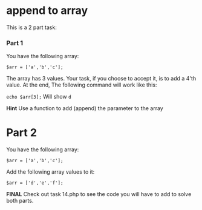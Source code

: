 # append to array

This is a 2 part task:

### Part 1 

You have the following array:

```$arr = ['a','b','c'];```

The array has 3 values. Your task, if you choose to accept it, is to add a 4'th value. At the end, The following command will work like this:

```echo $arr[3];``` Will show ```d```

**Hint** Use a function to add (append) the parameter to the array 

# Part 2

You have the following array:

```$arr = ['a','b','c'];```

Add the following array values to it:

```$arr = ['d','e','f'];```

**FINAL**
Check out task 14.php to see the code you will have to add to solve both parts.
